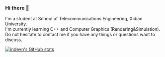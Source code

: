 ### Hi there 👋  
I'm a student at School of Telecommunications Engineering, Xidian University.  
I'm currently learning C++ and Computer Graphics (Rendering&Simulation).  
Do not hesitate to contact me if you have any things or questions want to discuss. 

[![indevn's GitHub stats](https://github-readme-stats.vercel.app/api?username=indevn&theme=graywhite&show_icons=true)](https://github.com/anuraghazra/github-readme-stats) 
